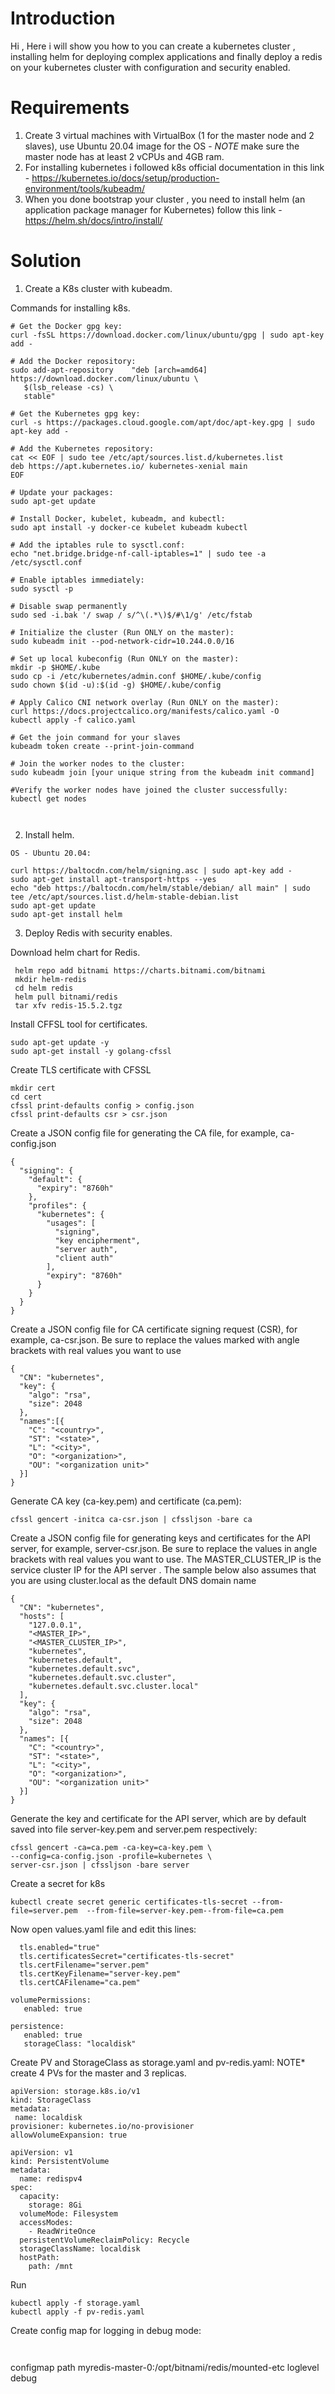 # Introduction

Hi , Here i will show you how to you can create a kubernetes cluster , installing helm for deploying complex applications and finally deploy a redis on your kubernetes cluster with configuration and security enabled.


# Requirements

1. Create 3 virtual machines with VirtualBox (1 for the master node and 2 slaves), use Ubuntu 20.04 image for the OS - *NOTE* make sure the master node has at least 2 vCPUs and 4GB ram.
2. For installing kubernetes i followed k8s official documentation in this link - https://kubernetes.io/docs/setup/production-environment/tools/kubeadm/
3. When you done bootstrap your cluster , you need to install helm (an application package manager for Kubernetes) follow this link - https://helm.sh/docs/intro/install/


# Solution

1. Create a K8s cluster with kubeadm.


Commands for installing k8s.

```
# Get the Docker gpg key:
curl -fsSL https://download.docker.com/linux/ubuntu/gpg | sudo apt-key add -

# Add the Docker repository:
sudo add-apt-repository    "deb [arch=amd64] https://download.docker.com/linux/ubuntu \
   $(lsb_release -cs) \
   stable"

# Get the Kubernetes gpg key:
curl -s https://packages.cloud.google.com/apt/doc/apt-key.gpg | sudo apt-key add -

# Add the Kubernetes repository:
cat << EOF | sudo tee /etc/apt/sources.list.d/kubernetes.list
deb https://apt.kubernetes.io/ kubernetes-xenial main
EOF

# Update your packages:
sudo apt-get update

# Install Docker, kubelet, kubeadm, and kubectl:
sudo apt install -y docker-ce kubelet kubeadm kubectl

# Add the iptables rule to sysctl.conf:
echo "net.bridge.bridge-nf-call-iptables=1" | sudo tee -a /etc/sysctl.conf

# Enable iptables immediately:
sudo sysctl -p

# Disable swap permanently
sudo sed -i.bak '/ swap / s/^\(.*\)$/#\1/g' /etc/fstab

# Initialize the cluster (Run ONLY on the master):
sudo kubeadm init --pod-network-cidr=10.244.0.0/16

# Set up local kubeconfig (Run ONLY on the master):
mkdir -p $HOME/.kube
sudo cp -i /etc/kubernetes/admin.conf $HOME/.kube/config
sudo chown $(id -u):$(id -g) $HOME/.kube/config

# Apply Calico CNI network overlay (Run ONLY on the master):
curl https://docs.projectcalico.org/manifests/calico.yaml -O
kubectl apply -f calico.yaml

# Get the join command for your slaves
kubeadm token create --print-join-command 

# Join the worker nodes to the cluster:
sudo kubeadm join [your unique string from the kubeadm init command]

#Verify the worker nodes have joined the cluster successfully:
kubectl get nodes

  
```
2. Install helm.

```
OS - Ubuntu 20.04:

curl https://baltocdn.com/helm/signing.asc | sudo apt-key add -
sudo apt-get install apt-transport-https --yes
echo "deb https://baltocdn.com/helm/stable/debian/ all main" | sudo tee /etc/apt/sources.list.d/helm-stable-debian.list
sudo apt-get update
sudo apt-get install helm

```

3. Deploy Redis with security enables.

Download helm chart for Redis.

```
 helm repo add bitnami https://charts.bitnami.com/bitnami
 mkdir helm-redis
 cd helm redis
 helm pull bitnami/redis    
 tar xfv redis-15.5.2.tgz

```
Install CFFSL tool for certificates.

``` 
sudo apt-get update -y
sudo apt-get install -y golang-cfssl
```

Create TLS certificate with CFSSL

```
mkdir cert
cd cert
cfssl print-defaults config > config.json
cfssl print-defaults csr > csr.json
```
Create a JSON config file for generating the CA file, for example, ca-config.json
```
{
  "signing": {
    "default": {
      "expiry": "8760h"
    },
    "profiles": {
      "kubernetes": {
        "usages": [
          "signing",
          "key encipherment",
          "server auth",
          "client auth"
        ],
        "expiry": "8760h"
      }
    }
  }
}
```
Create a JSON config file for CA certificate signing request (CSR), for example, ca-csr.json. Be sure to replace the values marked with angle brackets with real values you want to use
```
{
  "CN": "kubernetes",
  "key": {
    "algo": "rsa",
    "size": 2048
  },
  "names":[{
    "C": "<country>",
    "ST": "<state>",
    "L": "<city>",
    "O": "<organization>",
    "OU": "<organization unit>"
  }]
}
```
Generate CA key (ca-key.pem) and certificate (ca.pem):
```
cfssl gencert -initca ca-csr.json | cfssljson -bare ca
```
Create a JSON config file for generating keys and certificates for the API server, for example, server-csr.json. Be sure to replace the values in angle brackets with real values you want to use. The MASTER_CLUSTER_IP is the service cluster IP for the API server . The sample below also assumes that you are using cluster.local as the default DNS domain name
```
{
  "CN": "kubernetes",
  "hosts": [
    "127.0.0.1",
    "<MASTER_IP>",
    "<MASTER_CLUSTER_IP>",
    "kubernetes",
    "kubernetes.default",
    "kubernetes.default.svc",
    "kubernetes.default.svc.cluster",
    "kubernetes.default.svc.cluster.local"
  ],
  "key": {
    "algo": "rsa",
    "size": 2048
  },
  "names": [{
    "C": "<country>",
    "ST": "<state>",
    "L": "<city>",
    "O": "<organization>",
    "OU": "<organization unit>"
  }]
}
```
Generate the key and certificate for the API server, which are by default saved into file server-key.pem and server.pem respectively:
```
cfssl gencert -ca=ca.pem -ca-key=ca-key.pem \
--config=ca-config.json -profile=kubernetes \
server-csr.json | cfssljson -bare server

```

Create a secret for k8s 
```
kubectl create secret generic certificates-tls-secret --from-file=server.pem  --from-file=server-key.pem--from-file=ca.pem 

```

Now open values.yaml file and edit this lines:
```
  tls.enabled="true"
  tls.certificatesSecret="certificates-tls-secret"
  tls.certFilename="server.pem"
  tls.certKeyFilename="server-key.pem"
  tls.certCAFilename="ca.pem"
```
```
volumePermissions:
   enabled: true
```

```
persistence:
   enabled: true
   storageClass: "localdisk"
```

Create PV and StorageClass as storage.yaml and pv-redis.yaml:
NOTE* create 4 PVs for the master and 3 replicas.

```
apiVersion: storage.k8s.io/v1
kind: StorageClass 
metadata:
 name: localdisk
provisioner: kubernetes.io/no-provisioner 
allowVolumeExpansion: true

```
```
apiVersion: v1
kind: PersistentVolume
metadata:
  name: redispv4
spec:
  capacity:
    storage: 8Gi
  volumeMode: Filesystem
  accessModes:
    - ReadWriteOnce
  persistentVolumeReclaimPolicy: Recycle
  storageClassName: localdisk
  hostPath:
    path: /mnt

```
Run
```
kubectl apply -f storage.yaml 
kubectl apply -f pv-redis.yaml
```
Create config map for logging in debug mode:

```


```




configmap path
myredis-master-0:/opt/bitnami/redis/mounted-etc 
loglevel debug